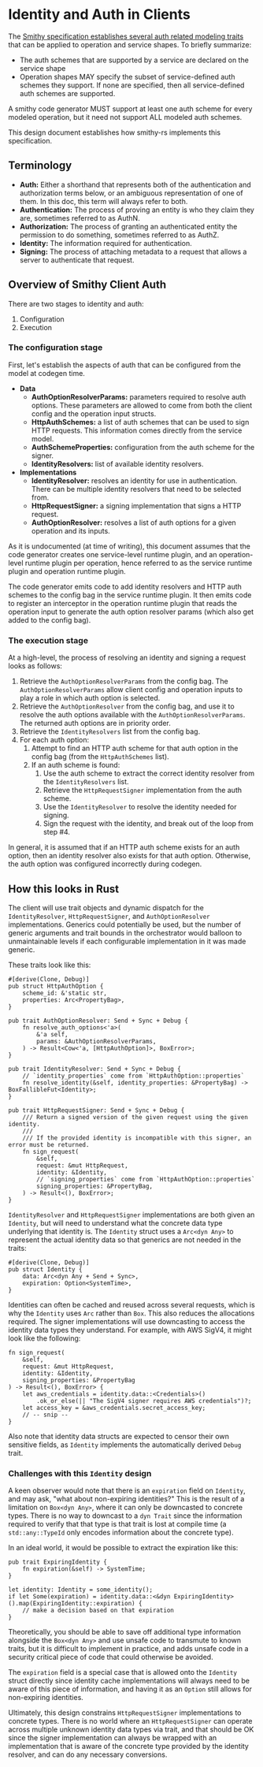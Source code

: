 Identity and Auth in Clients
============================

The [Smithy specification establishes several auth related modeling traits] that can be applied to
operation and service shapes. To briefly summarize:

- The auth schemes that are supported by a service are declared on the service shape
- Operation shapes MAY specify the subset of service-defined auth schemes they support. If none are specified, then all service-defined auth schemes are supported.

A smithy code generator MUST support at least one auth scheme for every modeled operation, but it need not support ALL modeled auth schemes.

This design document establishes how smithy-rs implements this specification.

Terminology
-----------

- **Auth:** Either a shorthand that represents both of the authentication and authorization terms below,
or an ambiguous representation of one of them. In this doc, this term will always refer to both.
- **Authentication:** The process of proving an entity is who they claim they are, sometimes referred to as AuthN.
- **Authorization:** The process of granting an authenticated entity the permission to
do something, sometimes referred to as AuthZ.
- **Identity:** The information required for authentication.
- **Signing:** The process of attaching metadata to a request that allows a server to authenticate that request.

Overview of Smithy Client Auth
------------------------------

There are two stages to identity and auth:
1. Configuration
2. Execution

### The configuration stage

First, let's establish the aspects of auth that can be configured from the model at codegen time.

- **Data**
    - **AuthOptionResolverParams:** parameters required to resolve auth options. These parameters are allowed
      to come from both the client config and the operation input structs.
    - **HttpAuthSchemes:** a list of auth schemes that can be used to sign HTTP requests. This information
      comes directly from the service model.
    - **AuthSchemeProperties:** configuration from the auth scheme for the signer.
    - **IdentityResolvers:** list of available identity resolvers.
- **Implementations**
    - **IdentityResolver:** resolves an identity for use in authentication.
      There can be multiple identity resolvers that need to be selected from.
    - **HttpRequestSigner:** a signing implementation that signs a HTTP request.
    - **AuthOptionResolver:** resolves a list of auth options for a given operation and its inputs.

As it is undocumented (at time of writing), this document assumes that the code generator
creates one service-level runtime plugin, and an operation-level runtime plugin per operation, hence
referred to as the service runtime plugin and operation runtime plugin.

The code generator emits code to add identity resolvers and HTTP auth schemes to the config bag
in the service runtime plugin. It then emits code to register an interceptor in the operation runtime
plugin that reads the operation input to generate the auth option resolver params (which also get added
to the config bag).

### The execution stage

At a high-level, the process of resolving an identity and signing a request looks as follows:

1. Retrieve the `AuthOptionResolverParams` from the config bag. The `AuthOptionResolverParams` allow client
config and operation inputs to play a role in which auth option is selected.
2. Retrieve the `AuthOptionResolver` from the config bag, and use it to resolve the auth options available
with the `AuthOptionResolverParams`. The returned auth options are in priority order.
3. Retrieve the `IdentityResolvers` list from the config bag.
4. For each auth option:
   1. Attempt to find an HTTP auth scheme for that auth option in the config bag (from the `HttpAuthSchemes` list).
   2. If an auth scheme is found:
      1. Use the auth scheme to extract the correct identity resolver from the `IdentityResolvers` list.
      2. Retrieve the `HttpRequestSigner` implementation from the auth scheme.
      3. Use the `IdentityResolver` to resolve the identity needed for signing.
      4. Sign the request with the identity, and break out of the loop from step #4.

In general, it is assumed that if an HTTP auth scheme exists for an auth option, then an identity resolver
also exists for that auth option. Otherwise, the auth option was configured incorrectly during codegen.

How this looks in Rust
----------------------

The client will use trait objects and dynamic dispatch for the `IdentityResolver`,
`HttpRequestSigner`, and `AuthOptionResolver` implementations. Generics could potentially be used,
but the number of generic arguments and trait bounds in the orchestrator would balloon to
unmaintainable levels if each configurable implementation in it was made generic.

These traits look like this:

```rust,ignore
#[derive(Clone, Debug)]
pub struct HttpAuthOption {
    scheme_id: &'static str,
    properties: Arc<PropertyBag>,
}

pub trait AuthOptionResolver: Send + Sync + Debug {
    fn resolve_auth_options<'a>(
        &'a self,
        params: &AuthOptionResolverParams,
    ) -> Result<Cow<'a, [HttpAuthOption]>, BoxError>;
}

pub trait IdentityResolver: Send + Sync + Debug {
    // `identity_properties` come from `HttpAuthOption::properties`
    fn resolve_identity(&self, identity_properties: &PropertyBag) -> BoxFallibleFut<Identity>;
}

pub trait HttpRequestSigner: Send + Sync + Debug {
    /// Return a signed version of the given request using the given identity.
    ///
    /// If the provided identity is incompatible with this signer, an error must be returned.
    fn sign_request(
        &self,
        request: &mut HttpRequest,
        identity: &Identity,
        // `signing_properties` come from `HttpAuthOption::properties`
        signing_properties: &PropertyBag,
    ) -> Result<(), BoxError>;
}
```

`IdentityResolver` and `HttpRequestSigner` implementations are both given an `Identity`, but
will need to understand what the concrete data type underlying that identity is. The `Identity` struct
uses a `Arc<dyn Any>` to represent the actual identity data so that generics are not needed in
the traits:

```rust,ignore
#[derive(Clone, Debug)]
pub struct Identity {
    data: Arc<dyn Any + Send + Sync>,
    expiration: Option<SystemTime>,
}
```

Identities can often be cached and reused across several requests, which is why the `Identity` uses `Arc`
rather than `Box`. This also reduces the allocations required. The signer implementations
will use downcasting to access the identity data types they understand. For example, with AWS SigV4,
it might look like the following:

```rust,ignore
fn sign_request(
    &self,
    request: &mut HttpRequest,
    identity: &Identity,
    signing_properties: &PropertyBag
) -> Result<(), BoxError> {
    let aws_credentials = identity.data::<Credentials>()
        .ok_or_else(|| "The SigV4 signer requires AWS credentials")?;
    let access_key = &aws_credentials.secret_access_key;
    // -- snip --
}
```

Also note that identity data structs are expected to censor their own sensitive fields, as
`Identity` implements the automatically derived `Debug` trait.

### Challenges with this `Identity` design

A keen observer would note that there is an `expiration` field on `Identity`, and may ask, "what about
non-expiring identities?" This is the result of a limitation on `Box<dyn Any>`, where it can only be
downcasted to concrete types. There is no way to downcast to a `dyn Trait` since the information required
to verify that that type is that trait is lost at compile time (a `std::any::TypeId` only encodes information
about the concrete type).

In an ideal world, it would be possible to extract the expiration like this:
```rust,ignore
pub trait ExpiringIdentity {
    fn expiration(&self) -> SystemTime;
}

let identity: Identity = some_identity();
if let Some(expiration) = identity.data::<&dyn ExpiringIdentity>().map(ExpiringIdentity::expiration) {
    // make a decision based on that expiration
}
```

Theoretically, you should be able to save off additional type information alongside the `Box<dyn Any>` and use
unsafe code to transmute to known traits, but it is difficult to implement in practice, and adds unsafe code
in a security critical piece of code that could otherwise be avoided.

The `expiration` field is a special case that is allowed onto the `Identity` struct directly since identity
cache implementations will always need to be aware of this piece of information, and having it as an `Option`
still allows for non-expiring identities.

Ultimately, this design constrains `HttpRequestSigner` implementations to concrete types. There is no world
where an `HttpRequestSigner` can operate across multiple unknown identity data types via trait, and that
should be OK since the signer implementation can always be wrapped with an implementation that is aware
of the concrete type provided by the identity resolver, and can do any necessary conversions.

[Smithy specification establishes several auth related modeling traits]: https://smithy.io/2.0/spec/authentication-traits.html
